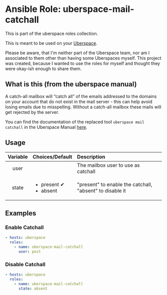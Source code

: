 # Ansible Role: uberspace-mail-catchall

This is part of the uberspace roles collection.

This is meant to be used on your [Uberspace](https://uberspace.de/).

Please be aware, that I'm neither part of the Uberspace team, nor am I associated to them other than having some Uberspaces myself.
This project was created, because I wanted to use the roles for myself and thought they were okay-ish enough to share them.


## What is this (from the uberspace manual)

A catch-all mailbox will “catch all” of the emails addressed to the domains on your account that do not exist in the mail server - this can help avoid losing emails due to misspelling. Without a catch-all mailbox these mails will get rejected by the server.

You can find the documentation of the replaced tool `uberspace mail catchall` in the Uberspace Manual [here](https://manual.uberspace.de/mail-mailboxes.html#catch-all-mailbox).

## Usage

| Variable | Choices/Default                            | Description                                              |
| :------: | :----------------------------------------- | :------------------------------------------------------- |
|   user   |                                            | The mailbox user to use as catchall                      |
|  state   | <ul><li>present ✔</li><li>absent</li></ul> | "present" to enable the catchall, "absent" to disable it |

## Examples

### Enable Catchall

```yaml
- hosts: uberspace
  roles:
    - name: uberspace-mail-catchall
      user: post
```

### Disable Catchall

```yaml
- hosts: uberspace
  roles:
    - name: uberspace-mail-catchall
      state: absent
```
